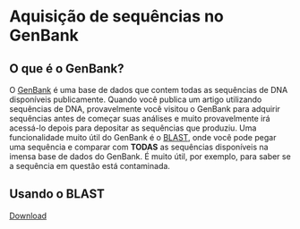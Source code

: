# Aquisição de sequências no GenBank
## O que é o GenBank?

O [GenBank](www.ncbi.nlm.nih.gov/genbank/) é uma base de dados que contem todas as sequências de DNA disponíveis publicamente. Quando você publica um artigo utilizando sequências de DNA, provavelmente você visitou o GenBank para adquirir sequências antes de começar suas análises e muito provavelmente irá acessá-lo depois para depositar as sequências que produziu. Uma funcionalidade muito útil do GenBank é o [BLAST](https://blast.ncbi.nlm.nih.gov/Blast.cgi?PROGRAM=blastn&PAGE_TYPE=BlastSearch&LINK_LOC=blasthome), onde você pode pegar uma sequência e comparar com **TODAS** as sequências disponíveis na imensa base de dados do GenBank. É muito útil, por exemplo, para saber se a sequência em questão está contaminada.

## Usando o BLAST

<a href="sequencias/panthera_onca.fas" download="panthera_onca.fas" >Download</a>
